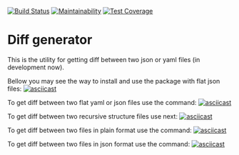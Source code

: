 [![Build Status](https://travis-ci.com/Kulakoff1988/python-project-lvl2.svg?branch=master)](https://travis-ci.com/Kulakoff1988/python-project-lvl2)
[![Maintainability](https://api.codeclimate.com/v1/badges/277adc00cbc4dfb33d09/maintainability)](https://codeclimate.com/github/Kulakoff1988/python-project-lvl2/maintainability)
[![Test Coverage](https://api.codeclimate.com/v1/badges/277adc00cbc4dfb33d09/test_coverage)](https://codeclimate.com/github/Kulakoff1988/python-project-lvl2/test_coverage)

# Diff generator

This is the utility for getting diff between two json or yaml files (in development now).

Bellow you may see the way to install and use the package with flat json files:
[![asciicast](https://asciinema.org/a/259941.svg)](https://asciinema.org/a/259941)

To get diff between two flat yaml or json files use the command:
[![asciicast](https://asciinema.org/a/259968.svg)](https://asciinema.org/a/259968)

To get diff between two recursive structure files use next:
[![asciicast](https://asciinema.org/a/259969.svg)](https://asciinema.org/a/259969)

To get diff between two files in plain format use the command:
[![asciicast](https://asciinema.org/a/259970.svg)](https://asciinema.org/a/259970)

To get diff between two files in json format use the command:
[![asciicast](https://asciinema.org/a/259972.svg)](https://asciinema.org/a/259972)